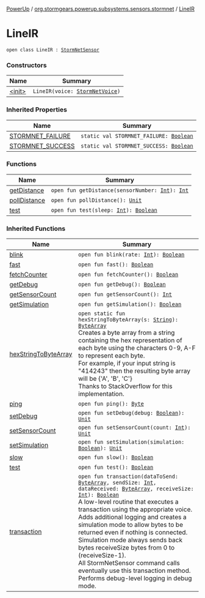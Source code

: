 [PowerUp](../../index.md) / [org.stormgears.powerup.subsystems.sensors.stormnet](../index.md) / [LineIR](./index.md)

# LineIR

`open class LineIR : `[`StormNetSensor`](../-storm-net-sensor/index.md)

### Constructors

| Name | Summary |
|---|---|
| [&lt;init&gt;](-init-.md) | `LineIR(voice: `[`StormNetVoice`](../-storm-net-voice/index.md)`)` |

### Inherited Properties

| Name | Summary |
|---|---|
| [STORMNET_FAILURE](../-storm-net-sensor/-s-t-o-r-m-n-e-t_-f-a-i-l-u-r-e.md) | `static val STORMNET_FAILURE: `[`Boolean`](https://kotlinlang.org/api/latest/jvm/stdlib/kotlin/-boolean/index.html) |
| [STORMNET_SUCCESS](../-storm-net-sensor/-s-t-o-r-m-n-e-t_-s-u-c-c-e-s-s.md) | `static val STORMNET_SUCCESS: `[`Boolean`](https://kotlinlang.org/api/latest/jvm/stdlib/kotlin/-boolean/index.html) |

### Functions

| Name | Summary |
|---|---|
| [getDistance](get-distance.md) | `open fun getDistance(sensorNumber: `[`Int`](https://kotlinlang.org/api/latest/jvm/stdlib/kotlin/-int/index.html)`): `[`Int`](https://kotlinlang.org/api/latest/jvm/stdlib/kotlin/-int/index.html) |
| [pollDistance](poll-distance.md) | `open fun pollDistance(): `[`Unit`](https://kotlinlang.org/api/latest/jvm/stdlib/kotlin/-unit/index.html) |
| [test](test.md) | `open fun test(sleep: `[`Int`](https://kotlinlang.org/api/latest/jvm/stdlib/kotlin/-int/index.html)`): `[`Boolean`](https://kotlinlang.org/api/latest/jvm/stdlib/kotlin/-boolean/index.html) |

### Inherited Functions

| Name | Summary |
|---|---|
| [blink](../-storm-net-sensor/blink.md) | `open fun blink(rate: `[`Int`](https://kotlinlang.org/api/latest/jvm/stdlib/kotlin/-int/index.html)`): `[`Boolean`](https://kotlinlang.org/api/latest/jvm/stdlib/kotlin/-boolean/index.html) |
| [fast](../-storm-net-sensor/fast.md) | `open fun fast(): `[`Boolean`](https://kotlinlang.org/api/latest/jvm/stdlib/kotlin/-boolean/index.html) |
| [fetchCounter](../-storm-net-sensor/fetch-counter.md) | `open fun fetchCounter(): `[`Boolean`](https://kotlinlang.org/api/latest/jvm/stdlib/kotlin/-boolean/index.html) |
| [getDebug](../-storm-net-sensor/get-debug.md) | `open fun getDebug(): `[`Boolean`](https://kotlinlang.org/api/latest/jvm/stdlib/kotlin/-boolean/index.html) |
| [getSensorCount](../-storm-net-sensor/get-sensor-count.md) | `open fun getSensorCount(): `[`Int`](https://kotlinlang.org/api/latest/jvm/stdlib/kotlin/-int/index.html) |
| [getSimulation](../-storm-net-sensor/get-simulation.md) | `open fun getSimulation(): `[`Boolean`](https://kotlinlang.org/api/latest/jvm/stdlib/kotlin/-boolean/index.html) |
| [hexStringToByteArray](../-storm-net-sensor/hex-string-to-byte-array.md) | `open static fun hexStringToByteArray(s: `[`String`](https://kotlinlang.org/api/latest/jvm/stdlib/kotlin/-string/index.html)`): `[`ByteArray`](https://kotlinlang.org/api/latest/jvm/stdlib/kotlin/-byte-array/index.html)<br>Creates a byte array from a string containing the hex representation of each byte using the characters 0-9, A-F to represent each byte. <br> For example, if your input string is "414243" then the resulting byte array will be {'A', 'B', 'C'} <br> Thanks to StackOverflow for this implementation. |
| [ping](../-storm-net-sensor/ping.md) | `open fun ping(): `[`Byte`](https://kotlinlang.org/api/latest/jvm/stdlib/kotlin/-byte/index.html) |
| [setDebug](../-storm-net-sensor/set-debug.md) | `open fun setDebug(debug: `[`Boolean`](https://kotlinlang.org/api/latest/jvm/stdlib/kotlin/-boolean/index.html)`): `[`Unit`](https://kotlinlang.org/api/latest/jvm/stdlib/kotlin/-unit/index.html) |
| [setSensorCount](../-storm-net-sensor/set-sensor-count.md) | `open fun setSensorCount(count: `[`Int`](https://kotlinlang.org/api/latest/jvm/stdlib/kotlin/-int/index.html)`): `[`Unit`](https://kotlinlang.org/api/latest/jvm/stdlib/kotlin/-unit/index.html) |
| [setSimulation](../-storm-net-sensor/set-simulation.md) | `open fun setSimulation(simulation: `[`Boolean`](https://kotlinlang.org/api/latest/jvm/stdlib/kotlin/-boolean/index.html)`): `[`Unit`](https://kotlinlang.org/api/latest/jvm/stdlib/kotlin/-unit/index.html) |
| [slow](../-storm-net-sensor/slow.md) | `open fun slow(): `[`Boolean`](https://kotlinlang.org/api/latest/jvm/stdlib/kotlin/-boolean/index.html) |
| [test](../-storm-net-sensor/test.md) | `open fun test(): `[`Boolean`](https://kotlinlang.org/api/latest/jvm/stdlib/kotlin/-boolean/index.html) |
| [transaction](../-storm-net-sensor/transaction.md) | `open fun transaction(dataToSend: `[`ByteArray`](https://kotlinlang.org/api/latest/jvm/stdlib/kotlin/-byte-array/index.html)`, sendSize: `[`Int`](https://kotlinlang.org/api/latest/jvm/stdlib/kotlin/-int/index.html)`, dataReceived: `[`ByteArray`](https://kotlinlang.org/api/latest/jvm/stdlib/kotlin/-byte-array/index.html)`, receiveSize: `[`Int`](https://kotlinlang.org/api/latest/jvm/stdlib/kotlin/-int/index.html)`): `[`Boolean`](https://kotlinlang.org/api/latest/jvm/stdlib/kotlin/-boolean/index.html)<br>A low-level routine that executes a transaction using the appropriate voice. <br> Adds additional logging and creates a simulation mode to allow bytes to be returned even if nothing is connected. Simulation mode always sends back bytes receiveSize bytes from 0 to (receiveSize-1). <br> All StormNetSensor command calls eventually use this transaction method. <br> Performs debug-level logging in debug mode. |
